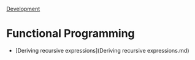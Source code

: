 [Development](Development.md)

# Functional Programming

- [Deriving recursive expressions](Deriving recursive expressions.md)
